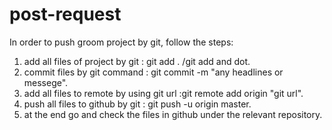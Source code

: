 # post-request
In order to push groom project by git, follow the steps:
1. add all files of project by git : git add . /git add and dot.
2. commit files by git command : git commit -m "any headlines or messege".
3. add all files to remote by using git url :git remote add origin "git url".
4. push all files to github by git : git push -u origin master.
5. at the end go and check the files in github under the relevant repository. 
